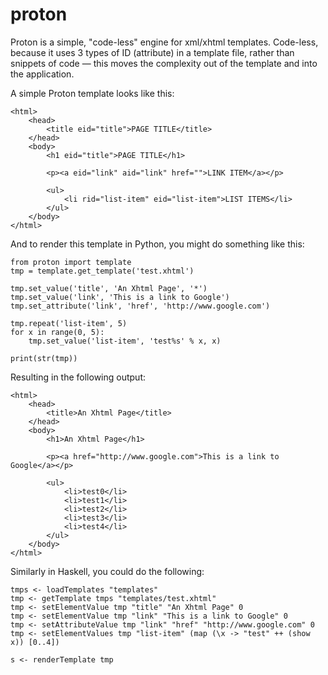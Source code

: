 proton
======

Proton is a simple, "code-less" engine for xml/xhtml templates. Code-less, because it uses 3 types of ID (attribute) in a template file, rather than snippets of code — this moves the complexity out of the template and into the application.

A simple Proton template looks like this:

    <html>
        <head>
            <title eid="title">PAGE TITLE</title>
        </head>
        <body>
            <h1 eid="title">PAGE TITLE</h1>

            <p><a eid="link" aid="link" href="">LINK ITEM</a></p>

            <ul>
                <li rid="list-item" eid="list-item">LIST ITEMS</li>
            </ul>
        </body>
    </html>

And to render this template in Python, you might do something like this:

    from proton import template
    tmp = template.get_template('test.xhtml')

    tmp.set_value('title', 'An Xhtml Page', '*')
    tmp.set_value('link', 'This is a link to Google')
    tmp.set_attribute('link', 'href', 'http://www.google.com')

    tmp.repeat('list-item', 5)
    for x in range(0, 5):
        tmp.set_value('list-item', 'test%s' % x, x)

    print(str(tmp))
    
Resulting in the following output:

    <html>
        <head>
            <title>An Xhtml Page</title>
        </head>
        <body>
            <h1>An Xhtml Page</h1>

            <p><a href="http://www.google.com">This is a link to Google</a></p>

            <ul>
                <li>test0</li>
                <li>test1</li>
                <li>test2</li>
                <li>test3</li>
                <li>test4</li>
            </ul>
        </body>
    </html>

Similarly in Haskell, you could do the following:

    tmps <- loadTemplates "templates"
    tmp <- getTemplate tmps "templates/test.xhtml"
    tmp <- setElementValue tmp "title" "An Xhtml Page" 0
    tmp <- setElementValue tmp "link" "This is a link to Google" 0
    tmp <- setAttributeValue tmp "link" "href" "http://www.google.com" 0
    tmp <- setElementValues tmp "list-item" (map (\x -> "test" ++ (show x)) [0..4])
    
    s <- renderTemplate tmp

